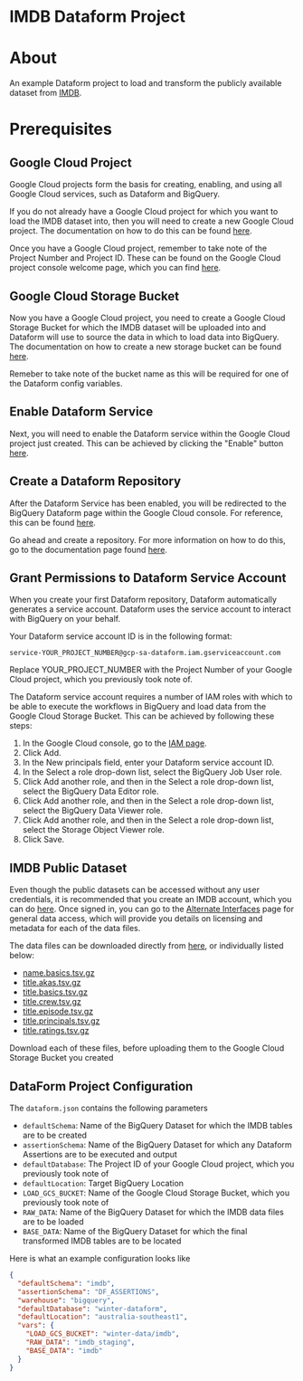 # **IMDB Dataform Project**

# About
An example Dataform project to load and transform the publicly available dataset from [IMDB](https://imdb.com).

# Prerequisites

## Google Cloud Project

Google Cloud projects form the basis for creating, enabling, and using all Google Cloud services, such as Dataform and BigQuery.

If you do not already have a Google Cloud project for which you want to load the IMDB dataset into, then you will need to create a new Google Cloud project.  The documentation on how to do this can be found [here](https://cloud.google.com/resource-manager/docs/creating-managing-projects#creating_a_project).

Once you have a Google Cloud project, remember to take note of the Project Number and Project ID. These can be found on the Google Cloud project console welcome page, which you can find [here](https://console.cloud.google.com/welcome).

## Google Cloud Storage Bucket

Now you have a Google Cloud project, you need to create a Google Cloud Storage Bucket for which the IMDB dataset will be uploaded into and Dataform will use to source the data in which to load data into BigQuery.  The documentation on how to create a new storage bucket can be found [here](https://cloud.google.com/storage/docs/creating-buckets).

Remeber to take note of the bucket name as this will be required for one of the Dataform config variables.

## Enable Dataform Service

Next, you will need to enable the Dataform service within the Google Cloud project just created.  This can be achieved by clicking the "Enable" button [here](https://console.cloud.google.com/marketplace/product/google/dataform.googleapis.com).

## Create a Dataform Repository

After the Dataform Service has been enabled, you will be redirected to the BigQuery Dataform page within the Google Cloud console.  For reference, this can be found [here](https://console.cloud.google.com/bigquery/dataform).

Go ahead and create a repository.  For more information on how to do this, go to the documentation page found [here](https://cloud.google.com/dataform/docs/create-repository).

## Grant Permissions to Dataform Service Account

When you create your first Dataform repository, Dataform automatically generates a service account. Dataform uses the service account to interact with BigQuery on your behalf.

Your Dataform service account ID is in the following format:

```
service-YOUR_PROJECT_NUMBER@gcp-sa-dataform.iam.gserviceaccount.com
```

Replace YOUR_PROJECT_NUMBER with the Project Number of your Google Cloud project, which you previously took note of.

The Dataform service account requires a number of IAM roles with which to be able to execute the workflows in BigQuery and load data from the Google Cloud Storage Bucket.  This can be achieved by following these steps:

1. In the Google Cloud console, go to the [IAM page](https://console.cloud.google.com/iam-admin).
2. Click Add.
3. In the New principals field, enter your Dataform service account ID.
4. In the Select a role drop-down list, select the BigQuery Job User role.
5. Click Add another role, and then in the Select a role drop-down list, select the BigQuery Data Editor role.
6. Click Add another role, and then in the Select a role drop-down list, select the BigQuery Data Viewer role.
7. Click Add another role, and then in the Select a role drop-down list, select the Storage Object Viewer role.
8. Click Save.

## IMDB Public Dataset

Even though the public datasets can be accessed without any user credentials, it is recommended that you create an IMDB account, which you can do [here](https://contribute.imdb.com/dataset).  Once signed in, you can go to the [Alternate Interfaces](http://www.imdb.com/interfaces) page for general data access, which will provide you details on licensing and metadata for each of the data files.

The data files can be downloaded directly from [here](https://datasets.imdbws.com/), or individually listed below:

- [name.basics.tsv.gz](https://datasets.imdbws.com/name.basics.tsv.gz)
- [title.akas.tsv.gz](https://datasets.imdbws.com/title.akas.tsv.gz)
- [title.basics.tsv.gz](https://datasets.imdbws.com/title.basics.tsv.gz)
- [title.crew.tsv.gz](https://datasets.imdbws.com/title.crew.tsv.gz)
- [title.episode.tsv.gz](https://datasets.imdbws.com/title.episode.tsv.gz)
- [title.principals.tsv.gz](https://datasets.imdbws.com/title.principals.tsv.gz)
- [title.ratings.tsv.gz](https://datasets.imdbws.com/title.ratings.tsv.gz)

Download each of these files, before uploading them to the Google Cloud Storage Bucket you created

## DataForm Project Configuration

The ```dataform.json``` contains the following parameters
- ```defaultSchema```: Name of the BigQuery Dataset for which the IMDB tables are to be created
- ```assertionSchema```: Name of the BigQuery Dataset for which any Dataform Assertions are to be executed and output
- ```defaultDatabase```: The Project ID of your Google Cloud project, which you previously took note of
- ```defaultLocation```: Target BigQuery Location
- ```LOAD_GCS_BUCKET```: Name of the Google Cloud Storage Bucket, which you previously took note of
- ```RAW_DATA```: Name of the BigQuery Dataset for which the IMDB data files are to be loaded
- ```BASE_DATA```: Name of the BigQuery Dataset for which the final transformed IMDB tables are to be located

Here is what an example configuration looks like
```json
{
  "defaultSchema": "imdb",
  "assertionSchema": "DF_ASSERTIONS",
  "warehouse": "bigquery",
  "defaultDatabase": "winter-dataform",
  "defaultLocation": "australia-southeast1",
  "vars": {
    "LOAD_GCS_BUCKET": "winter-data/imdb",
    "RAW_DATA": "imdb_staging",
    "BASE_DATA": "imdb"
  }
}
```


